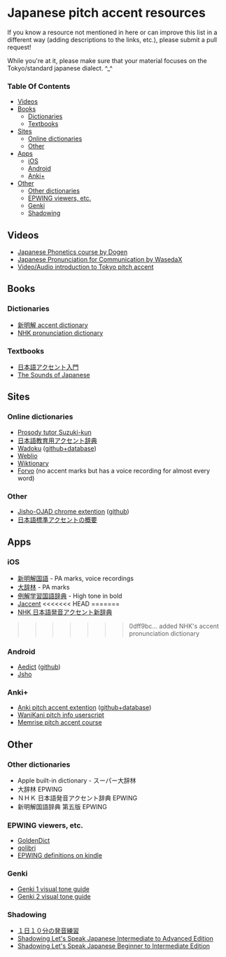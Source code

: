 # Japanese pitch accent resources

If you know a resource not mentioned in here or can improve this list in a different way (adding descriptions to the links, etc.), please submit a pull request! 

While you're at it, please make sure that your material focuses on the Tokyo/standard japanese dialect. ^_^

### Table Of Contents

- [Videos](#videos)
- [Books](#books)
  - [Dictionaries](#dictionaries)
  - [Textbooks](#textbooks)
- [Sites](#sites)
  - [Online dictionaries](#online-dictionaries)
  - [Other](#other)
- [Apps](#apps)
  - [iOS](#ios)
  - [Android](#android)
  - [Anki+](#anki)
- [Other](#other)
  - [Other dictionaries](#other-dictionaries)
  - [EPWING viewers, etc.](#epwing-viewers-etc)
  - [Genki](#genki)
  - [Shadowing](#shadowing)

<!-- Generated by https://github.com/ekalinin/github-markdown-toc -->

## Videos

- [Japanese Phonetics course by Dogen](https://www.patreon.com/dogen)
- [Japanese Pronunciation for Communication by WasedaX](https://courses.edx.org/courses/course-v1:WasedaX+JPC111x+3T2016/course/)
- [Video/Audio introduction to Tokyo pitch accent](http://nihongo.hum.tmu.ac.jp/mic-j/accent/index.html)

## Books

### Dictionaries
- [新明解 accent dictionary](https://www.amazon.co.jp/%E6%96%B0%E6%98%8E%E8%A7%A3%E6%97%A5%E6%9C%AC%E8%AA%9E%E3%82%A2%E3%82%AF%E3%82%BB%E3%83%B3%E3%83%88%E8%BE%9E%E5%85%B8-%E7%AC%AC2%E7%89%88-CD%E4%BB%98%E3%81%8D-%E9%87%91%E7%94%B0%E4%B8%80-%E6%98%A5%E5%BD%A6/dp/4385136726/)
- [NHK pronunciation dictionary](https://www.amazon.co.jp/NHK-%E6%97%A5%E6%9C%AC%E8%AA%9E%E7%99%BA%E9%9F%B3%E3%82%A2%E3%82%AF%E3%82%BB%E3%83%B3%E3%83%88%E6%96%B0%E8%BE%9E%E5%85%B8/dp/4140113456/)

### Textbooks
- [日本語アクセント入門](https://www.amazon.co.jp/%E6%97%A5%E6%9C%AC%E8%AA%9E%E3%82%A2%E3%82%AF%E3%82%BB%E3%83%B3%E3%83%88%E5%85%A5%E9%96%80-%E6%9D%BE%E6%A3%AE-%E6%99%B6%E5%AD%90/dp/4385365318/)
- [The Sounds of Japanese](https://www.amazon.co.jp/Sounds-Japanese-Audio-CD-CD-ROM/dp/0521617545/)


## Sites

### Online dictionaries

- [Prosody tutor Suzuki-kun](http://www.gavo.t.u-tokyo.ac.jp/ojad/eng/phrasing/index)
- [日本語教育用アクセント辞典](http://accent.u-biq.org/)
- [Wadoku](https://www.wadoku.de/) ([github+database](https://github.com/WaDoku/WaDokuJT-Data))
- [Weblio](https://www.weblio.jp/)
- [Wiktionary](https://en.wiktionary.org/)
- [Forvo](https://forvo.com/) (no accent marks but has a voice recording for almost every word)

### Other
- [Jisho-OJAD chrome extention](https://chrome.google.com/webstore/detail/jisho-ojad/dpaojegkimhndjkkgiaookhckojbmakd) ([github](https://github.com/itayperl/jisho-ojad))
- [日本語標準アクセントの概要](http://www5a.biglobe.ne.jp/accent/accent.htm)

## Apps

### iOS

- [新明解国語](https://itunes.apple.com/cn/app/%E6%96%B0%E6%98%8E%E8%A7%A3%E5%9B%BD%E8%AA%9E%E8%BE%9E%E5%85%B8-%E7%AC%AC%E4%B8%83%E7%89%88-%E7%99%BA%E9%9F%B3%E9%9F%B3%E5%A3%B0%E4%BB%98%E3%81%8D/id946807615?mt=8) - PA marks, voice recordings
- [大辞林](https://itunes.apple.com/cn/app/%E5%A4%A7%E8%BE%9E%E6%9E%97/id299029654?mt=8) - PA marks
- [例解学習国語辞典](https://itunes.apple.com/jp/app/%E4%BE%8B%E8%A7%A3%E5%AD%A6%E7%BF%92%E5%9B%BD%E8%AA%9E%E8%BE%9E%E5%85%B8-%E7%AC%AC%E4%B9%9D%E7%89%88-%E6%BC%A2%E6%A4%9C%E9%81%8E%E5%8E%BB%E5%95%8F%E3%83%89%E3%83%AA%E3%83%AB/id615900736?mt=8) - High tone in bold 
- [Jaccent](https://itunes.apple.com/us/app/jaccent-japanese-accent-dict/id1252200087?mt=8)
<<<<<<< HEAD
=======
- [NHK 日本語発音アクセント新辞典](https://www.monokakido.jp/ja/dictionaries/nhkaccent2/index.html)
>>>>>>> 0dff9bc... added NHK's accent pronunciation dictionary

### Android

- [Aedict](http://aedict.eu/) ([github](https://github.com/mvysny/aedict/))
- [Jsho](https://play.google.com/store/apps/details?id=ric.Jsho)

### Anki+

- [Anki pitch accent extention](https://ankiweb.net/shared/info/932119536) ([github+database](https://github.com/javdejong/nhk-pronunciation))
- [WaniKani pitch info userscript](https://community.wanikani.com/t/userscript-wanikani-pitch-info/)
- [Memrise pitch accent course](https://www.memrise.com/course/272235/japanese-pitch-accent-1-introduction/)

## Other

### Other dictionaries

- Apple built-in dictionary - スーパー大辞林
- 大辞林 EPWING
- ＮＨＫ 日本語発音アクセント辞典 EPWING
- 新明解国語辞典 第五版 EPWING

### EPWING viewers, etc.

- [GoldenDict](http://goldendict.org/)
- [qolibri](http://qolibri.osdn.jp/)
- [EPWING definitions on kindle](https://github.com/olety/epwing2kindle)

### Genki

- [Genki 1 visual tone guide](http://genki.japantimes.co.jp/site/reso/dl/onchou/Oncho_genki1.ver2.pdf)
- [Genki 2 visual tone guide](http://genki.japantimes.co.jp/site/reso/dl/onchou/Oncho_genki2.ver2.pdf)

### Shadowing

- [１日１０分の発音練習](https://www.amazon.co.jp/dp/4874242863/ref=cm_sw_r_cp_ep_dp_FHrwzb2MC2N2T)
- [Shadowing Let's Speak Japanese Intermediate to Advanced Edition](https://www.amazon.com/dp/4874244955/)
- [Shadowing Let's Speak Japanese Beginner to Intermediate Edition](https://www.amazon.com/dp/4874243541/)

